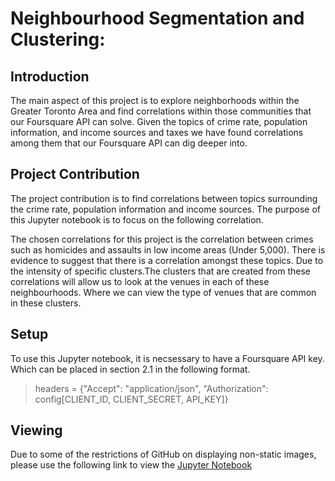# Neighbourhood Segmentation and Clustering:

## Introduction
  The main aspect of this project is to explore neighborhoods within the Greater Toronto Area and find correlations within those communities that our Foursquare API can solve. Given the topics of crime rate, population information,  and income sources and taxes we have found correlations among them that our Foursquare API can dig deeper into.  

## Project Contribution
The project contribution is to find correlations between topics surrounding the crime rate, population information and income sources. The purpose of this Jupyter notebook is to focus on the following correlation.

The chosen correlations for this project is the correlation between crimes such as homicides and assaults in low income areas (Under 5,000). There is evidence to suggest that there is a correlation amongst these topics. Due to the intensity of specific clusters.The clusters that are created from these correlations will allow us to look at the venues in each of these neighbourhoods. Where we can view the type of venues that are common in these clusters.
## Setup
To use this Jupyter notebook, it is necsessary to have a Foursquare API key. Which can be placed in section 2.1 in the following format.
> headers = {"Accept": "application/json",
            "Authorization": config[CLIENT_ID,
                                    CLIENT_SECRET,
                                    API_KEY]}
## Viewing

Due to some of the restrictions of GitHub on displaying non-static images, please use the following link to view the [Jupyter Notebook](https://nbviewer.org/github/Sujeev-Uthayakumar/clustering-navigation/blob/main/src/index.ipynb)
